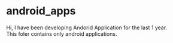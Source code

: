 # android_apps
Hi,
I have been developing Andorid Application for the last 1 year.  
This foler contains only android applications.

